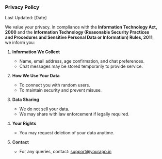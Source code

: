 ### Privacy Policy

Last Updated: [Date]

We value your privacy. In compliance with the **Information Technology Act, 2000** and the **Information Technology (Reasonable Security Practices and Procedures and Sensitive Personal Data or Information) Rules, 2011**, we inform you:

1. **Information We Collect**  
   - Name, email address, age confirmation, and chat preferences.  
   - Chat messages may be stored temporarily to provide service.  

2. **How We Use Your Data**  
   - To connect you with random users.  
   - To maintain security and prevent misuse.  

3. **Data Sharing**  
   - We do not sell your data.  
   - We may share with law enforcement if legally required.  

4. **Your Rights**  
   - You may request deletion of your data anytime.  

5. **Contact**  
   - For any queries, contact: support@yourapp.in
